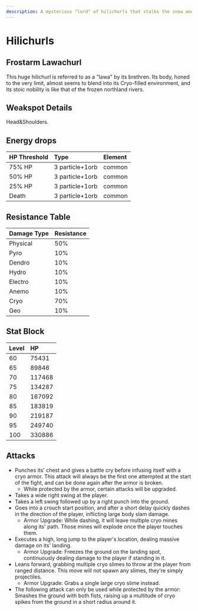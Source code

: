 ```yaml
---
description: A mysterious "lord" of hilichurls that stalks the snow and fog..
---
```


# Hilichurls

## Frostarm Lawachurl

This huge hilichurl is referred to as a "lawa" by its brethren. Its body, honed to the very limit, almost seems to blend into its Cryo-filled environment, and its stoic nobility is like that of the frozen northland rivers.

## Weakspot Details

Head&Shoulders.  

## Energy drops

| HP Threshold | Type | Element |
| :--- | :--- | :--- |
| 75% HP | 3 particle+1orb | common   
| 50% HP | 3 particle+1orb | common   
| 25% HP | 3 particle+1orb | common  
| Death | 3 particle+1orb | common  

## Resistance Table

| Damage Type | Resistance |
| :--- | :--- |
| Physical | 50% |
| Pyro | 10% |
| Dendro | 10% |
| Hydro | 10% |
| Electro | 10% |
| Anemo | 10% |
| Cryo | 70% |
| Geo | 10% |

## Stat Block

| Level | HP |
| :--- | :--- |
| 60 | 75431 |
| 65 | 89846 |
| 70 | 117468 |
| 75 | 134287 |
| 80 | 167092 |
| 85 | 183819 |
| 90 | 219187 |
| 95 | 249740 |
| 100 | 330886 |

## Attacks

* Punches its' chest and gives a battle cry before infusing itself with a cryo armor. This attack will always be the first one attempted at the start of the fight, and can be done again after the armor is broken. 
  * While protected by the armor, certain attacks will be upgraded.
* Takes a wide right swing at the player.
* Takes a left swing followed up by a right punch into the ground.
* Goes into a crouch start position, and after a short delay quickly dashes in the direction of the player, inflicting large body slam damage.
  * Armor Upgrade: While dashing, it will leave multiple cryo mines along its' path. Those mines will explode once the player touches them.
* Executes a high, long jump to the player's location, dealing massive damage on its' landing.
  * Armor Upgrade: Freezes the ground on the landing spot, continuously dealing damage to the player if standing in it.
* Leans forward, grabbing multiple cryo slimes to throw at the player from ranged distance. This move will not spawn any slimes, they're simply projectiles.
  * Armor Upgrade: Grabs a single large cryo slime instead.
* The following attack can only be used while protected by the armor: Smashes the ground with both fists, raising up a multitude of cryo spikes from the ground in a short radius around it.
